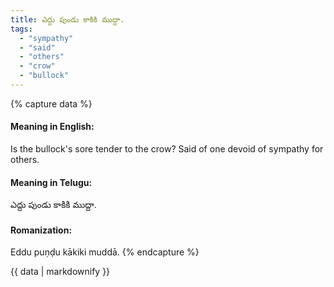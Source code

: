 ```yaml
---
title: ఎద్దు పుండు కాకికి ముద్దా.
tags:
  - "sympathy"
  - "said"
  - "others"
  - "crow"
  - "bullock"
---
```


{% capture data %}
#### Meaning in English:
Is the bullock's sore tender to the crow?
Said of one devoid of sympathy for others.

#### Meaning in Telugu:
ఎద్దు పుండు కాకికి ముద్దా.

#### Romanization:
Eddu puṇḍu kākiki muddā.
{% endcapture %}

{{ data | markdownify }}


